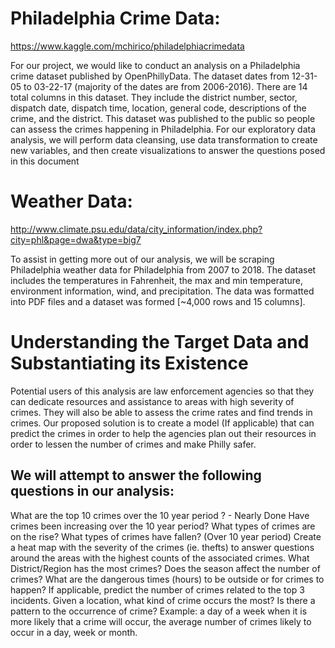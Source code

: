 # Philadelphia Crime Data:

https://www.kaggle.com/mchirico/philadelphiacrimedata

For our project, we would like to conduct an analysis on a Philadelphia crime dataset published by OpenPhillyData. The dataset dates from 12-31-05 to 03-22-17 (majority of the dates are from 2006-2016). There are 14 total columns in this dataset. They include the district number, sector, dispatch date, dispatch time, location, general code, descriptions of the crime, and the district. This dataset was published to the public so people can assess the crimes happening in Philadelphia. For our exploratory data analysis, we will perform data cleansing, use data transformation to create new variables, and then create visualizations to answer the questions posed in this document

# Weather Data: 
http://www.climate.psu.edu/data/city_information/index.php?city=phl&page=dwa&type=big7

To assist in getting more out of our analysis, we will be scraping Philadelphia weather data for Philadelphia from 2007 to 2018. The dataset includes the temperatures in Fahrenheit, the max and min temperature, environment information, wind, and precipitation. The data was formatted into PDF files and a dataset was formed [~4,000 rows and 15 columns].

# Understanding the Target Data and Substantiating its Existence

Potential users of this analysis are law enforcement agencies so that they can dedicate resources and assistance to areas with high severity of crimes. They will also be able to assess the crime rates and find trends in crimes. Our proposed solution is to create a model (If applicable) that can predict the crimes in order to help the agencies plan out their resources in order to lessen the number of crimes and make Philly safer.

## We will attempt to answer the following questions in our analysis:

  What are the top 10 crimes over the 10 year period ? - Nearly Done
  Have crimes been increasing over the 10 year period?
  What types of crimes are on the rise? What types of crimes have fallen? (Over 10 year period)
  Create a heat map with the severity of the crimes (ie. thefts) to answer questions around the areas with the highest counts of the associated crimes.
  What District/Region has the most crimes?
  Does the season affect the number of crimes?
  What are the dangerous times (hours) to be outside or for crimes to happen?
  If applicable, predict the number of crimes related to the top 3 incidents.
  Given a location, what kind of crime occurs the most?
  Is there a pattern to the occurrence of crime? Example: a day of a week when it is more likely that a crime will occur,  the average number of crimes likely to occur in a day, week or month.

